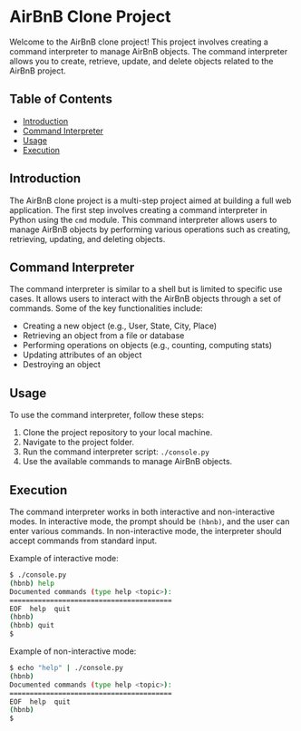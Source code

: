 # AirBnB Clone Project

Welcome to the AirBnB clone project! This project involves creating a command interpreter to manage AirBnB objects. The command interpreter allows you to create, retrieve, update, and delete objects related to the AirBnB project.

## Table of Contents

- [Introduction](#introduction)
- [Command Interpreter](#command-interpreter)
- [Usage](#usage)
- [Execution](#execution)

## Introduction

The AirBnB clone project is a multi-step project aimed at building a full web application. The first step involves creating a command interpreter in Python using the `cmd` module. This command interpreter allows users to manage AirBnB objects by performing various operations such as creating, retrieving, updating, and deleting objects.

## Command Interpreter

The command interpreter is similar to a shell but is limited to specific use cases. It allows users to interact with the AirBnB objects through a set of commands. Some of the key functionalities include:

- Creating a new object (e.g., User, State, City, Place)
- Retrieving an object from a file or database
- Performing operations on objects (e.g., counting, computing stats)
- Updating attributes of an object
- Destroying an object

## Usage

To use the command interpreter, follow these steps:

1. Clone the project repository to your local machine.
2. Navigate to the project folder.
3. Run the command interpreter script: `./console.py`
4. Use the available commands to manage AirBnB objects.

## Execution

The command interpreter works in both interactive and non-interactive modes. In interactive mode, the prompt should be `(hbnb)`, and the user can enter various commands. In non-interactive mode, the interpreter should accept commands from standard input.

Example of interactive mode:
```bash
$ ./console.py
(hbnb) help
Documented commands (type help <topic>):
========================================
EOF  help  quit
(hbnb) 
(hbnb) quit
$
```

Example of non-interactive mode:
```bash
$ echo "help" | ./console.py
(hbnb)
Documented commands (type help <topic>):
========================================
EOF  help  quit
(hbnb) 
$
```
